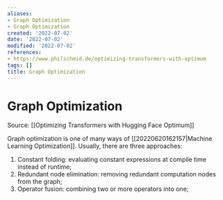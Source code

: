 ```yaml
---
aliases:
- Graph Optimization
- Graph Optimization
created: '2022-07-02'
date: '2022-07-02'
modified: '2022-07-02'
references:
- https://www.philschmid.de/optimizing-transformers-with-optimum
tags: []
title: Graph Optimization
---
```


# Graph Optimization

Source: [[Optimizing Transformers with Hugging Face Optimum]]

Graph optimization is one of many ways of [[20220620162157|Machine Learning Optimization]]. Usually, there are three approaches:

1. Constant folding: evaluating constant expressions at compile time instead of runtime;
2. Redundant node elimination: removing redundant computation nodes from the graph;
3. Operator fusion: combining two or more operators into one;